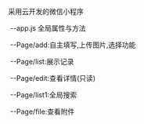 采用云开发的微信小程序

​	--app.js 全局属性与方法

​		--Page/add:自主填写,上传图片,选择功能

​		--Page/list:展示记录

​		--Page/edit:查看详情(只读)

​		--Page/list1:全局搜索

​		--Page/file:查看附件